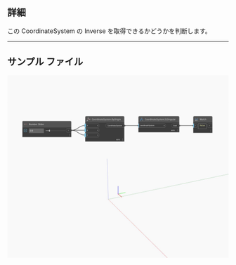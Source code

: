 ## 詳細
この CoordinateSystem の Inverse を取得できるかどうかを判断します。
___
## サンプル ファイル

![IsSingular](./Autodesk.DesignScript.Geometry.CoordinateSystem.IsSingular_img.jpg)

